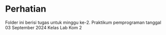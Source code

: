 # Perhatian

Folder ini berisi tugas untuk minggu ke-2. Praktikum pemprograman tanggal 03 September 2024 Kelas Lab Kom 2
